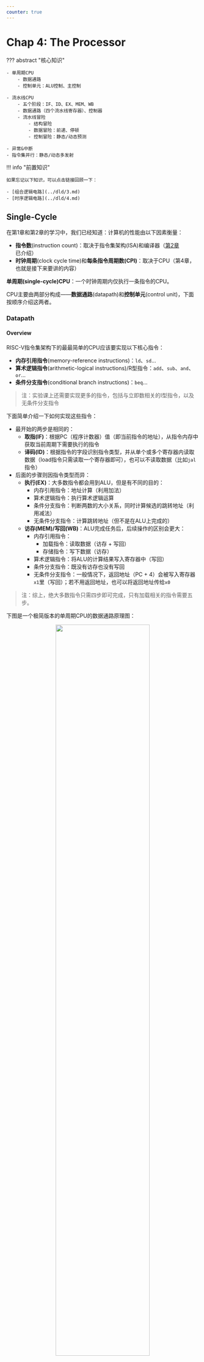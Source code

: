 ```yaml
---
counter: true
---
```


# Chap 4: The Processor

??? abstract "核心知识"

    - 单周期CPU
        - 数据通路
        - 控制单元：ALU控制、主控制

    - 流水线CPU
        - 五个阶段：IF、ID、EX、MEM、WB
        - 数据通路（四个流水线寄存器）、控制器
        - 流水线冒险
            - 结构冒险
            - 数据冒险：前递、停顿
            - 控制冒险：静态/动态预测
        
    - 异常&中断
    - 指令集并行：静态/动态多发射

!!! info "前置知识"

    如果忘记以下知识，可以点击链接回顾一下：

    - [组合逻辑电路](../dld/3.md)
    - [时序逻辑电路](../dld/4.md)


## Single-Cycle

在第1章和第2章的学习中，我们已经知道：计算机的性能由以下因素衡量：

- **指令数**(instruction count)：取决于指令集架构(ISA)和编译器（[第2章](2.md)已介绍）
- **时钟周期**(clock cycle time)和**每条指令周期数(CPI)**：取决于CPU（第4章，也就是接下来要讲的内容）

**单周期(single-cycle)CPU**：一个时钟周期内仅执行一条指令的CPU。

CPU主要由两部分构成——**数据通路**(datapath)和**控制单元**(control unit)，下面按顺序介绍这两者。

### Datapath

#### Overview

RISC-V指令集架构下的最最简单的CPU应该要实现以下核心指令：

- **内存引用指令**(memory-reference instructions)：`ld`、`sd`...
- **算术逻辑指令**(arithmetic-logical instructions)/R型指令：`add`、`sub`、`and`、`or`...
- **条件分支指令**(conditional branch instructions)：`beq`...

>注：实验课上还需要实现更多的指令，包括与立即数相关的I型指令，以及无条件分支指令

下面简单介绍一下如何实现这些指令：

- 最开始的两步是相同的：
    - **取指(IF)**：根据PC（程序计数器）值（即当前指令的地址），从指令内存中获取当前周期下需要执行的指令
    - **译码(ID)**：根据指令的字段识别指令类型，并从单个或多个寄存器内读取数据（load指令只需读取一个寄存器即可），也可以不读取数据（比如`jal`指令）
- 后面的步骤则因指令类型而异：
    - **执行(EX)**：大多数指令都会用到ALU，但是有不同的目的：
        - 内存引用指令：地址计算（利用加法）
        - 算术逻辑指令：执行算术逻辑运算
        - 条件分支指令：判断两数的大小关系，同时计算候选的跳转地址（利用减法）
        - 无条件分支指令：计算跳转地址（但不是在ALU上完成的）
    - **访存(MEM)/写回(WB)**：ALU完成任务后，后续操作的区别会更大：
        - 内存引用指令：
            - 加载指令：读取数据（访存 + 写回）
            - 存储指令：写下数据（访存）
        - 算术逻辑指令：将ALU的计算结果写入寄存器中（写回）
        - 条件分支指令：既没有访存也没有写回
        - 无条件分支指令：一般情况下，返回地址（PC + 4）会被写入寄存器`x1`里（写回）；若不用返回地址，也可以将返回地址传给`x0`

>注：综上，绝大多数指令只需四步即可完成，只有加载相关的指令需要五步。

下图是一个极简版本的单周期CPU的数据通路原理图：

<div style="text-align: center">
    <img src="images/C4/20.png" width="70%">
</div>

图上标出了一些线路的汇合点：

- 左上角：PC的来源有两个：PC + 4（靠左的Add）或者是由指令指定的地址（靠右的Add）
- 中间：写回寄存器的数据也有两个来源：ALU的运算结果，或来自内存的值
- 下面的ALU：第二个输入也有两个来源：寄存器或立即数

显然，一个输入端不可能同时接受两个来源的数据，因此需要由一个[**多路选择器**](../dld/3.md#multiplexer)(multiplexor, MUX)，根据来自控制单元的控制信号（从指令中获取）去选择其中一个来源。下图展示了添加控制单元后的原理图：

<div style="text-align: center">
    <img src="images/C4/2.png" width="80%">
</div>

- 前面提到的3个双来源输入都用到了MUX
- 对于条件分支指令`beq`，只有当ALU（减法）结果为0（表明两数相等），且控制单元的信号`Branch = 1`时，PC的值为指定的跳转地址
- 根据数逻的知识，我们可以将图中出现的元件归个类：
    - 组合元件(combinational elements)：ALU、MUX等
    - 状态（时序）元件(state elements)：内存、寄存器等

???+ info "一些约定"

    - 如不做特殊说明，笔记中所涉及到的时序电路均属于**上升沿触发**的时序电路
    - 一些术语：
        - **有效**(asserted)：高电平
        - **无效**(deasserted)：低电平
        - 总线(bus)
    - 框图相关：
        - 用蓝色绘制控制单元和对应的线路

#### Elements

接下来，我们逐一讲解数据通路的各个组成部分（称为数据通路元件(datapath elements)）

- 取指：

    <div style="text-align: center">
        <img src="images/C4/3.png" width="50%">
    </div>

    - 指令内存：用于存储程序的指令，并根据PC地址提供对应的指令
    - 程序计数器(program counter, PC)：保存当前正在执行的指令地址，本质上是一个32位的寄存器
    - 加法器：递增PC(+4)，使其获得下一条指令的地址

- 译码（访问寄存器的部分）+执行（ALU部分）：

    <div style="text-align: center">
        <img src="images/C4/4.png" width="80%">
    </div>

    - **寄存器堆**(register file)（左图）：存储了所有的寄存器，通过指定具体的寄存器编号(register numbers)来控制对应寄存器的读写
        - 寄存器编号为5位，因为一共只有$2^5 = 32$个寄存器
        - 多数指令需要两个可读的（源）寄存器（`rs1`、`rs2`）和一个可写的（目标）寄存器（`rd`）
        - **读取**数据时只需输入寄存器**编号**即可获取数据
        - 而**写入**数据时除了需要输出寄存器的**编号**外，还要写入的**数据**和一个**控制信号** `RegWrite`，且只有在`RegWrite = 1`时才可以进行写操作
            - 之所以这样做，是为了避免因随意写入数据而破坏了原数据的危险；而读取寄存器堆不会影响到内部的值，因此无需控制信号

    - 64位的ALU（右图）
        - 如果ALU结果为0，输出端`Zero = 1`，否则`Zero = 0`（一般用于条件分支指令，这里标灰色表示R型指令用不到）
        - 有1个4位的ALU运算的控制输入，用于选择不同的ALU运算

- 访存：

    <div style="text-align: center">
        <img src="images/C4/5.png" width="60%">
    </div>

    - 数据内存：
        - 内存同时具备读（`ld`）和写（`sd`）的控制输入，分别为`MemRead`和`MemWrite`
            - 内存的读取需要控制信号的原因是：并不是所有指令都会有访存操作，而且访存耗时较长，所以那些用不到内存值的指令就不应该读取内存数据，因此需要控制信号来关闭这扇门；而所有指令都要从寄存器堆里读取数据，因此寄存器堆的读取无需控制信号
    - 立即数生成单元（右图）：从32位指令中提取出与立即数相关的位，将这些位按正确的顺序拼接起来，同时对其**符号扩展**至64位，以便进入64位的ALU进行运算

- 执行的剩余部分（以`beq`指令为例）

    <div style="text-align: center">
        <img src="images/C4/6.png" width="85%">
    </div>

    - 用到的元件：
        - 寄存器堆：包含两个寄存器，表示被比较的两个数
        - 立即数生成器：表示跳转地址偏移量
        - 两个ALU：其中一个仅做加法运算（`Add`），用于计算跳转目标地址
    - 一些细节问题：
        - 跳转地址的基(base)地址（PC值）即为当前的分支指令的地址，跳转地址 = 基地址 + 偏移量
        - 注意：立即数并没有表示偏移量的最低位，因为实际的地址偏移量中最低位恒为0，因此偏移量 = 立即数 << 1（图上有一个左移的元件） 
    - ALU的`Zero`输出表示两数的比较结果


#### Composition

现在，我们将前面得到的数据通路元件组装起来！

<div style="text-align: center">
    <img src="images/C4/8.png" width="85%">
</div>

- 这里标出了所有的控制信号（共7个，11位），但是没有画出控制单元，因为现在我们只关心数据通路的结构

???+ note ":star2:各类指令在数据通路中如何执行"

    虽然PPT上画的有点丑，但还算比较清楚，值得一看。

    === "R型指令"

        <div style="text-align: center">
            <img src="images/C4/22.png" width="70%">
        </div>

    === "I型指令（`ld`）"

        <div style="text-align: center">
            <img src="images/C4/23.png" width="70%">
        </div>

    === "S型指令"

        <div style="text-align: center">
            <img src="images/C4/24.png" width="70%">
        </div>

    === "SB型指令"

        <div style="text-align: center">
            <img src="images/C4/25.png" width="70%">
        </div>

    === "J型指令"

        <div style="text-align: center">
            <img src="images/C4/26.png" width="70%">
        </div>

    ??? example "配套题目"

        === "题目"

            <div style="text-align: center">
                <img src="images/C4/82.png" width="70%">
            </div>
            
            一些解释：

            - Register Read：寄存器（仅针对PC寄存器）读取时间，具体是指在时钟上升沿之后，到被读取的数据出现在寄存器输出端之间的一段时间
            - Register Setup：寄存器（PC寄存器和寄存器堆）建立时间，具体是指在时钟上升沿之前，寄存器输入数据保持稳定所需的时间

        === "解答"

            === "R型指令"

                $$
                \text{Latency}_R = \underbrace{30 + 250}_{\text{IF}} + \underbrace{150}_{\text{ID}} + \underbrace{25 + 200}_{\text{EX}} + \underbrace{25 + 20}_{\text{WB}} = 700 ps
                $$

                <figure style=" width: 80%" markdown="span">
                    ![](images/C4/86_dark.png#only-dark)
                    ![](images/C4/86_light.png#only-light)
                    <figcaption></figcaption>
                </figure>

            === "`ld`指令"

                $$
                \text{Latency}_{ld} = \underbrace{30 + 250}_{\text{IF}} + \underbrace{150}_{\text{ID}} + \underbrace{25 + 200}_{\text{EX}} + \underbrace{250}_{\text{MEM}} + \underbrace{25 + 20}_{\text{WB}} = 950 ps
                $$

                <figure style=" width: 80%" markdown="span">
                    ![](images/C4/87_dark.png#only-dark)
                    ![](images/C4/87_light.png#only-light)
                    <figcaption></figcaption>
                </figure>

            === "`sd`指令"

                $$
                \text{Latency}_{sd} = \underbrace{30 + 250}_{\text{IF}} + \underbrace{150}_{\text{ID}} + \underbrace{25 + 200}_{\text{EX}} + \underbrace{250}_{\text{MEM}} = 905 ps
                $$

                <figure style=" width: 80%" markdown="span">
                    ![](images/C4/88_dark.png#only-dark)
                    ![](images/C4/88_light.png#only-light)
                    <figcaption></figcaption>
                </figure>

            === "`beq`指令"

                $$
                \text{Latency}_{beq} =\underbrace{30 + 250}_{\text{IF}} + \underbrace{150}_{\text{ID}} + \underbrace{25 + 200}_{\text{EX}} + \underbrace{5 + 25 + 20}_{\text{decide the next inst}} = 705 ps
                $$

                <figure style=" width: 80%" markdown="span">
                    ![](images/C4/89_dark.png#only-dark)
                    ![](images/C4/89_light.png#only-light)
                    <figcaption></figcaption>
                </figure>

                ??? question "思考"

                    也许读者会想：CPU在执行任何类型的指令时都会经过最上面的那个通路（即对指令的选择，下一条指令or指定的指令），然而除了`beq`指令外，我并没有标出这条通路上的耗时。这是因为对于这些指令，我们更关心CPU在访存或（和）写回时所花的时间，并且在本题中，写回的时间与上面那条指令通路所花时间都是45ps，所以我就没有特地标出来；而在`beq`指令中，我们更关心CPU在这条指令通路的耗时，所以需要特地标出来。

            === "I型指令"

                $$
                \text{Latency}_I = \underbrace{30 + 250}_{\text{IF}} + \underbrace{150}_{\text{ID}} + \underbrace{25 + 200}_{\text{EX}} + \underbrace{25 + 20}_{\text{WB}} = 700 ps
                $$

                <figure style=" width: 80%" markdown="span">
                    ![](images/C4/90_dark.png#only-dark)
                    ![](images/C4/90_light.png#only-light)
                    <figcaption></figcaption>
                </figure>

            ---
            最小时钟周期 = 上述指令中的最大时延 = 950ps。


### Control Unit

#### The ALU Control

在所有的控制信号中，最重要的是ALU的控制信号（即上图的`ALU operation`），因为不管何种指令都需要用到这个元件，而且不同的指令会利用它达到不同的目的。

ALU控制信号一共有4位：

- 其中2位分别来自指令中的`funct3`和`funct7`字段，用于区分相同指令格式下的不同指令
- 另外2位则来自一个称为`ALUOp`的字段，它来自主控制单元(main control unit)，用于区分指令格式：
    - `00`：加载/存储指令
    - `01`：条件分支指令
    - `10`：R型指令

下表展示了ALU控制信号及对应的操作：

<div style="text-align: center">
    <img src="images/C4/81.png" width="100%">
</div>

#### Main Control Unit

接下来，我们还要处理剩余的6个控制信号。在此之前，建议回顾Chap 2介绍的各种[指令格式](2.md#Instruction-Representations)。下面的数据通路图将指令的各个字段标注在相应的位置上：

<div style="text-align: center">
    <img src="images/C4/12.png" width="90%">
</div>

>正因为我们设计的指令格式相当规整（不同的指令也具备相似的格式），因此这有效降低了设计电路的成本，很好地体现了"**Simplicity favors regularity**"的理念。

下表展示了剩下的6个控制信号的作用：

<div style="text-align: center">
    <img src="images/C4/13.png" width="80%">
</div>

- `RegWrite`、`MemRead`、`MemWrite`：它们在低电平的时候均无作用，高电平时会允许寄存器/内存的读写
- `ALUSrc`：决定ALU的第2个操作数——低电平时ALU获取第2个寄存器的值，高电平时ALU获取立即数
- `PCSrc`：低电平时PC将会读取下条指令的地址（`PC + 4`），高电平时PC将会读取跳转地址
- `MemtoReg`：低电平时将ALU的结果返回给目标寄存器，高电平时将内存中的数据传给目标寄存器

最后，我们将所有的控制信号交给主控制单元管理，一个完整的简易版单周期CPU的硬件框图如下所示：

<div style="text-align: center">
    <img src="images/C4/14.png" width="90%">
</div>

对应的控制信号表（输入`I[6:0]`为Opcode的前7位）：

<div style="text-align: center">
    <img src="images/C4/19.png" width="90%">
</div>

- 我在原表的基础上补了个`jump`控制信号，以及`jal`指令和I型指令
- 由于出现了第3种写回寄存器的情况，因此`MemtoReg`的输入信号扩展至2位，原来的0和1用00和01代替

逻辑电路图：

<div style="text-align: center">
    <img src="images/C4/21.png" width="50%">
</div>


#### Operation of the Datapath

>图中的灰色部分表示没有用到的连线和元件。

=== "R型指令（以`add x1, x2, x3`为例）"

    <div style="text-align: center">
        <img src="images/C4/16.png" width="90%">
    </div>

    执行指令的步骤：

    1. IF：从指令内存中获取指令，并递增PC
    2. ID：从寄存器堆读取寄存器`x2`和`x3`，同时主控制单元设置好对应的控制信号
    3. EX：ALU根据操作码确定运算类型，然后对上步中读取的数据进行计算
    4. WB：将ALU的计算结果写入目标寄存器`x1`

=== "内存访问指令（以`ld x1, offset(x2)`为例）"

    <div style="text-align: center">
        <img src="images/C4/17.png" width="90%">
    </div>

    执行指令的步骤：

    1. IF：从指令内存中获取指令，并递增PC
    2. ID：从寄存器堆读取寄存器`x2`
    3. EX：ALU计算寄存器`x2`的数据和符号扩展后的12位立即数之和，该结果作为访存地址
    4. MEM：根据地址获取对应的内存数据
    5. WB：将该数据写入寄存器堆内（`x1`）

=== "条件分支指令（以`bqe x1, x2, offset`为例）"

    <div style="text-align: center">
        <img src="images/C4/18.png" width="90%">
    </div>

    执行指令的步骤：

    1. IF：从指令内存中获取指令，并递增PC
    2. ID：从寄存器堆读取寄存器`x1`和`x2`
    3. EX：ALU将读取的两个数据相减；同时将PC的值与左移1位之后的立即数相加，得到分支目标地址
    4. 通过ALU的`Zero`信号来决定如何更新PC

#### Conclusion

在设计控制单元时，我们并没有用主控制单元来直接控制所有需要控制的元件，而是采取用ALU控制（`ALUOp`）来控制ALU，再由主控制单元改变`ALUOp`的值的方法——这样的设计风格称为**多级控制**(multiple levels of control)，它的优势在于：

- 减小主控制单元的规模 -> 减少成本
- 某个控制单元的故障并不会影响其他控制单元的运行 -> 减小控制单元的时延(latency) -> 提高效率

!!! bug "单周期CPU的问题"

    - 每个时钟周期内只能执行一条指令
    - 执行每条指令所需的时钟周期一样长，因而<u>CPU中的最长通路（耗时最久的指令）决定了时钟周期的长度</u>

    因此单周期CPU的效率很低。改进方法便是下面即将介绍的**流水线**(pipelining)的思想。


## Pipelining

### Overlapped Execution

**流水线**(pipeline)是一种使多条指令能够被<u>重叠（同时）执行</u>的技术。下图比对了顺序执行和重叠执行的指令序列，后者就是一种流水线：

<div style="text-align: center">
    <img src="images/C4/91.png" width="70%">
</div> 

理想情况下，我们希望指令的各阶段所需的执行时间相等，但很可能这些阶段的时间不等，那么就会出现以下问题：

- 资源浪费：

    <div style="text-align: center">
        <img src="images/C4/92.png" width="70%">
    </div> 

- 多重叠：

    <div style="text-align: center">
        <img src="images/C4/93.png" width="70%">
    </div> 

对于上面的3阶段指令，我们可以将重叠执行分为：

- 单重叠执行：执行第 k 条指令的时间 = 获取第 k+1 条指令的时间

    <div style="text-align: center">
        <img src="images/C4/94.png" width="70%">
    </div> 

    - 执行 n 条指令的用时 T = (2n + 1)$\Delta$t
    - 优点：执行时间减少了近 1/3，并且功能单元的利用率得到显著提升
    - 缺点：需要额外的硬件，且控制过程变得更复杂
- 双重叠执行：译码第 k 条指令的时间 = 获取第 k+1 条指令的时间，执行第 k 条指令的时间 = 译码第 k+1 条指令的时间

    <div style="text-align: center">
        <img src="images/C4/95.png" width="60%">
    </div> 

    - 执行 n 条指令的用时 T = (n + 2)$\Delta$t
    - 优点：执行时间减少了近 2/3，并且功能单元的利用率得到显著提升
    - 缺点：需要更多额外的硬件，并且要将取指、译码、执行单元分开来

重叠执行可能会带来（指令/数据）内存访问的冲突。对于指令内存而言，可在指令内存和译码单元之间添加一个指令缓冲区来解决这个问题：

<div style="text-align: center">
    <img src="images/C4/96.png" width="80%">
</div> 

下图表示一个带有高级控制功能的处理器：

<div style="text-align: center">
    <img src="images/C4/97.png" width="80%">
</div> 

特点：以 FIFO 的顺序工作，且由多个可被快速访问，和控制单元密切联系的存储单元构成。

??? example "例子"

    === "一般的单重叠执行"

        <div style="text-align: center">
            <img src="images/C4/98.png" width="60%">
        </div> 

    === "带有高级控制的单重叠执行"

        <div style="text-align: center">
            <img src="images/C4/99.png" width="60%">
        </div> 


### Classes of Pipelining

下面从不同角度介绍流水线的分类：

- 流水线的特点：
    - **静态**流水线：相同时间内，多指令流水线的每一段只能按照相同功能的连接模式工作
        - 只有当输入是一系列相同的运算任务时，流水线的效率才能发挥到极致

        <div style="text-align: center">
            <img src="images/C4/100.png" width="70%">
        </div> 

    - **动态**流水线：相同时间内，多指令流水线的每一段可以用不同方式连接，并且可同时执行多个功能
        - 灵活，但要用更复杂的控制
        - 还能提升功能单元的可用性

        <div style="text-align: center">
            <img src="images/C4/101.png" width="70%">
        </div> 

- 不同粒度：
    - **组件级**流水线（在组件内-运算流水线）：处理器内的算术和逻辑组件被划分为段，使得不同类型的运算能以流水线方式被执行
    - **处理器级**流水线（在组件之间-指令流水线）：指令的解释和执行在流水线中进行。指令的执行进程被划分为多个子进程，每个子进程在独立的功能单元内执行。
    - **处理器间**流水线（在处理器之间-宏流水线）：对于相同的数据流，串行连接2个或多个处理器，每个处理器完成整个任务的一部分。

        <div style="text-align: center">
            <img src="images/C4/102.png" width="80%">
        </div> 

- 是否为线性：
    - **线性**流水线：流水线的每一部分串行连接，没有反馈回路。当数据通过流水线时，每一段至多流经一遍。
    - **非线性**流水线：串行连接 + 反馈回路。
        - 调度问题：确定何时向流水线引入新任务，以避免和先前已进入流水线的任务发生冲突。

        <div style="text-align: center">
            <img src="images/C4/103.png" width="80%">
        </div> 

- 是否有序：
    - **有序**流水线：任务的输出流顺序 = 输入流顺序。每个任务按序流经流水线的每一段。
    - **无序**流水线：任务的输出流顺序 != 输入流顺序。后来的任务允许先完成。

- 数据量：
    - **标量**处理器：处理器没有向量数据和向量指令，仅在流水线中处理标量。
    - **向量**流水线处理器：有向量数据和向量指令，结合了向量数据表示法和流水线技术。


### Overview

在正式介绍流水线 CPU 之前，不妨先看看下面的类比，对流水线的概念有一个大致的印象。

??? example "类比（洗衣服）"

    假设要洗一堆脏衣服，我们将这件事分为四个步骤：用洗衣机洗、用烘干机烘干、折叠衣物、放入衣柜，并且为了方便后续解释，假定这四个步骤所花的时间是一样的。现在有四堆脏衣服要洗，如果一个时间段只完成一个步骤，那么整个过程如下所示（耗时：16）：

    <div style="text-align: center">
        <img src="images/C4/27.png" width="80%">
    </div> 

    但如果我们采用流水线的思想来洗这四堆衣物，那么整个过程所花的时间就会显著缩短（耗时：7）：

    <div style="text-align: center">
        <img src="images/C4/28.png" width="80%">
    </div> 

- 从上面的例子中可以看到，在单个周期内，我们可以并行执行多个任务。<u>因此，流水线虽然没有缩短单步所花的时间（即**时延**(latency)），但是它增加了每个周期内能够执行的任务（即增大了**吞吐量**(throughput)），从而缩短完成整个任务的总时间。</u>
- 但并不是所有周期都是满负载的，不难发现开头和结尾部分的阶段仅执行部分任务。在任务数特别大的情况下可以忽视这一点。

!!! warning "注意"

    流水线CPU的时钟周期 = 耗时最长的**阶段**(stage)所花的时间

    - 因此对于k级流水线CPU而言，执行n条指令所需周期数为 n + k - 1

在RISC-V的流水线CPU中，单个RISC-V指令划分为5个阶段（前面已经提到过），包括：

- **IF（取指）**：从内存中获取指令
- **ID（译码）**：对指令进行译码，读取寄存器
- **EX（执行）**：执行（算术/逻辑）运算或计算地址
- **MEM（访存）**：从数据内存中访问操作数
- **WB（写回）**：将结果写回寄存器中

用图形符号表示这五个阶段：

<div style="text-align: center">
    <img src="images/C4/31.png" width="80%">
</div> 

- 图形的左半边阴影表示写入，右半边阴影表示读取，全阴影表示两者皆有，无阴影表示实际上不经过该阶段。
- 之所以如此规定，是因为我们假定：在一个时钟周期内，元件的前半个周期可以进行**写**操作，后半个周期可以进行**读**操作。
    - 这被称为 write-then-read 或 double bump，能够减缓[结构冒险](#pipeline-hazards)问题

本章讨论的流水线CPU均为这种**五级流水线CPU**，即单个时钟周期内至多能并行执行五个阶段的CPU。

??? question "为什么不搞很多级的流水线呢？"

    >来自 Gemini 2.5 Flash 的答案

    简要回答：实际运用中我们不会设计很多 stage 的流水线（比如50个stage），主要因为**收益递减、开销剧增、复杂性失控以及风险增高**。

    具体来说：

    1.  **收益递减（Diminishing Returns）**：
        *   流水线的主要目的是提高吞吐量（IPC），通过让更多指令并行执行。
        *   然而，指令之间存在数据依赖、控制依赖（分支）等，这些依赖会引入**流水线冒泡（pipeline bubble）或停顿（stall）**。
        *   当流水线深度增加到一定程度后，这些依赖导致的停顿会成为瓶颈，抵消掉增加stage带来的理论吞吐量提升。过深的流水线意味着一个停顿会影响更多个stage，导致更大的性能损失。
        *   **关键路径限制**：一个指令的执行时间（延迟）并不会因为流水线变深而缩短，反而可能因为级间寄存器（latch）的延迟而略微增加。流水线深度受限于最长组合逻辑路径的延迟，而不是无限可分的。

    2.  **开销剧增（Increased Overhead）**：
        *   **硬件开销**：每个stage之间都需要插入寄存器（latch）来隔离，以存储中间结果。50个stage意味着需要大量的额外寄存器，这会显著增加芯片面积、功耗和布线复杂性。
        *   **时钟开销**：更深的流水线通常意味着更高的时钟频率，但这也带来了更严格的时钟分配和同步挑战，以及更高的功耗。

    3.  **复杂性失控（Unmanageable Complexity）**：
        *   **设计与验证难度**：流水线越深，设计和验证的复杂性呈指数级增长。处理各种冒险（数据冒险、控制冒险、结构冒险）的逻辑会变得极其复杂，调试难度巨大。
        *   **异常处理**：当发生中断、异常或错误时，需要精确地知道哪些指令已经完成、哪些正在执行、哪些尚未开始。在50个stage的流水线中精确处理这些状态并回滚或刷新流水线，其逻辑复杂度和开销是难以承受的。

    4.  **风险增高（Increased Risk）**：
        *   **分支预测错误惩罚**：分支预测错误是流水线性能的重大杀手。流水线越深，一个分支预测错误导致的惩罚（flush掉的指令数）就越大，因为需要清空更多个stage。这会严重降低实际吞吐量。
        *   **功耗墙**：过高的时钟频率和过多的硬件开销会导致芯片功耗过高，难以散热，不符合实际产品要求。

    综上所述，流水线深度是一个需要权衡的工程问题。现代CPU的流水线深度通常在10-20个stage之间，这是一个在性能、功耗、面积和设计复杂性之间取得较好平衡的范围。过深的流水线带来的边际收益递减，而开销和风险却急剧增加，使其在实际运用中不具备可行性。


??? example "例子：比较单周期和流水线的性能"

    假如规定内存访问、ALU操作所花的时间为200ps，寄存器读写所花时间为100ps，且规定单周期CPU单个周期内只执行一条指令。各种指令的执行时间如下所示：

    <div style="text-align: center">
        <img src="images/C4/29.png" width="80%">
    </div> 

    现需要执行以下指令：

    ```asm
    ld x1, 100(x4)
    ld x2, 200(x4)
    ld x3, 400(x4)
    ```

    那么单周期CPU和流水线CPU执行这段指令所花的时间如下所示：

    <div style="text-align: center">
        <img src="images/C4/30.png" width="80%">
    </div> 

    - 对于单周期CPU，因为周期的时长取决于执行时间最长的**指令**所花的时间，因此它的周期为800ps。执行3个`ld`指令所花时间为3 * 800 = 2400ps
        - 而其他指令的执行时长都低于800ps，所以这违背了"Make the common case fast"的设计原则
    - 对于流水线CPU，它将`ld`指令的执行分为五个阶段，它的周期时长则取决于执行时间最长的**阶段**所花的时间。因此即使译码（寄存器读取）时间为100ps，但它也还是要执行200ps。执行3个`ld`指令所花的时间为7 * 200 = 1400ps 

对于流水线和单周期CPU执行指令的总时间，我们有以下公式：

$$
\text{Time between instructions}_{\text{pipelined}} = \dfrac{\text{Time between instructions}_{\text{nonpipelined}}}{\text{Number of pipe stages}}
$$

然而这个公式仅在理想条件下（每个阶段花费相同的时间，大量的指令数等）较为准确，否则计算结果与实际情况之间有不小的偏差。

- 比如上面的例子中只执行了3条指令，单周期和流水线CPU的执行时间之比并不等于阶段数
- 然而当执行大量（比如1,000,000条）指令时，执行时间之比就近似等于阶段数。

RISC-V指令集架构很好地适配了流水线CPU的设计：

- 所有的指令都是等长的（32位），这便于取指和译码
- 指令格式少而规整，比如在不同指令中，源寄存器和目的寄存器字段位于同一位置上
- 只有加载和存储指令涉及到内存操作数


### Graphical Representation

在介绍流水线CPU的过程中，经常会用到以下两种图示法来表示：

- 多时钟周期流水线图(multiple-clock-cycle pipeline diagrams)
    - 优势：对流水线指令的大致概况，使人一目了然
    - 电子元件表示法

    <div style="text-align: center">
        <img src="images/C4/48.png" width="80%">
    </div> 

    - 传统的文字表示法

    <div style="text-align: center">
        <img src="images/C4/49.png" width="80%">
    </div> 

- 单时钟周期流水线图(single-clock-cycle pipeline diagrams)
    - 优势：展现更多的实现细节，便于理解指令的执行原理

    <div style="text-align: center">
        <img src="images/C4/50.png" width="100%">
    </div> 


### Performance Evaluation

流水线吞吐量的计算公式：$TP = \dfrac{n}{T_k} < TP_{\max}$

假设 $n$ 为指令数，$m$ 为流水线阶段数，那么：

- $T_k = (m + n - 1) \Delta t_0$
- $TP = \dfrac{n}{(m + n - 1) \Delta t_0}$
- $TP_{\max} = \dfrac{1}{\Delta t_0}$

所以当 $n \gg m$ 时，$TP = \dfrac{n}{n + m - 1} TP_{\max} \approx TP_{\max}$

<div style="text-align: center">
    <img src="images/C4/104.png" width="60%">
</div>

假如每个阶段的时长不等，那么其中最长的那个阶段被称为**瓶颈段**(bottleneck segment)，那么吞吐量的计算公式就变成了：

$$
\begin{align}
TP & = \dfrac{n}{\sum\limits_{i=1}^n (n - 1)\max(\Delta t_1, \Delta t_2, \dots \Delta t_m)} \notag \\
& = \dfrac{n}{(m-1) + n \max(\Delta t_1, \Delta t_2, \dots \Delta t_m)} \notag \\
TP_{\max} & = \dfrac{1}{\max(\Delta t_1, \Delta t_2, \dots \Delta t_m)} \notag
\end{align}
$$

下面给出了一些解决瓶颈段问题的方法：

- **子划分**(subdivision)：将瓶颈段划分为多个子段

    <div style="text-align: center">
        <img src="images/C4/105.png" width="80%">
    </div>

- **重复**(repetition)：

    <div style="text-align: center">
        <img src="images/C4/106.png" width="70%">
    </div>

**加速比**：$Sp = \dfrac{n \cdot m \cdot \Delta t_0}{(m + n - 1) \Delta t_0} = \dfrac{nm}{m + n - 1}$

- 若 $n \gg m$，$Sp \approx m$

**效率**：$\eta = \dfrac{n \cdot m \cdot \Delta t_0}{m (m + n - 1) \Delta t_0} = \dfrac{n}{m + n - 1}$

- 若 $n \gg m$，$\eta \approx 1$

??? example "例子"

    === "例1"

        === "题目"

            <div style="text-align: center">
                <img src="images/C4/107.png" width="70%">
            </div>

        === "解答"

            <div style="text-align: center">
                <img src="images/C4/108.png" width="70%">
            </div>

            <div style="text-align: center">
                <img src="images/C4/109.png" width="40%">
            </div>

    === "例2"

        === "题目"

            <div style="text-align: center">
                <img src="images/C4/110.png" width="70%">
            </div>

        === "解答"

            <div style="text-align: center">
                <img src="images/C4/111.png" width="70%">
            </div>

影响多功能流水线效率的因素有：

- 当流水线实现某个特定功能时，总会存在其他功能的一些段处于空闲状态
- 在流水线建立的过程中，某些要用到的段也可能处在空闲状态
- 当段的时间不相等时，时钟周期取决于瓶颈段的时间
- 功能切换时，流水线需要被清空
- 上一条运算的输出是下一条运算的输入
- 额外的成本：流水线寄存器延迟 & 时钟偏斜的开销


### Pipelined Datapath

根据指令执行的五个阶段，用虚线将单周期CPU的数据通路划分为五个部分：

<div style="text-align: center">
    <img src="images/C4/36.png" width="80%">
</div>

不难发现，大多数指令在原理图的执行顺序为从左到右，但也有一些例外：

- 最后的写回阶段中，将内存的数据写入寄存器的线路方向是从右往左的（可能会导致**数据冒险**）
- PC寄存器的输入数据（`PC + 4`和指定分支地址）是从右往左传递给PC左边的MUX的（可能会导致**控制冒险**）

来看下面这个例子：

<div style="text-align: center">
    <img src="images/C4/37.png" width="70%">
</div>

这里要连续执行三个`ld`指令。可以看到对于每条指令，指令内存只用了一次（取指阶段），因为指令内存还要供后面的指令使用，但是指令剩余阶段的执行需要知道指令的内容，所以需要用寄存器来保存尚在执行的指令。这样的寄存器称为**流水线寄存器**(pipeline registers)，它们位于各阶段之间的中间位置，用于保存指令执行各阶段产生的中间数据，供下一阶段使用（起到**缓存**(buffering)的作用）。一共有4类这样的寄存器，分别称为IF/ID, ID/EX, EX/MEM, MEM/WB，如下图所示：

<div style="text-align: center">
    <img src="images/C4/38.png" width="100%">
</div>

下面将在这个流水线数据通路上演示加载指令和存储指令的执行过程，以便更好地理解整个数据通路的原理

!!! example "例子"

    === "加载指令"

        === "取指"

            <div style="text-align: center">
                <img src="images/C4/39.png" width="100%">
            </div>

            - 将PC寄存器内的**指令地址**传送给流水线寄存器IF/ID，以供下一条指令使用（比如`beq`指令）
            - 此外还要传递**指令内容**，因为此时CPU还不清楚指令的具体内容，因此需要及时保存

        === "译码"

            <div style="text-align: center">
                <img src="images/C4/40.png" width="100%">
            </div> 

            除了继续传递指令地址外，还要将源寄存器的数据和立即数传给ID/EX，因为它们在之后的阶段中要用到

        === "执行"

            <div style="text-align: center">
                <img src="images/C4/41.png" width="100%">
            </div> 

            - 需要将计算好的内存地址放入流水线寄存器EX/MEM

        === "访存"

            <div style="text-align: center">
                <img src="images/C4/42.png" width="100%">
            </div> 

            从EX/MEM读取内存地址，将对应的内存数据写入流水线寄存器MEM/WB内

        === "写回"

            <div style="text-align: center">
                <img src="images/C4/43.png" width="100%">
            </div> 

            从MEM/WB内读取数据，将其写入寄存器堆


    === "存储指令"

        === "取指&译码"

            前两步和加载指令基本一致，故略过（虽然在指令格式上有细微的差别，但在逻辑原理图中无法体现）

        === "执行"

            <div style="text-align: center">
                <img src="images/C4/44.png" width="100%">
            </div> 

            EX/MEM除了要保存计算出来的地址外，还要保存需要被写入内存的数据

        === "访存"

            <div style="text-align: center">
                <img src="images/C4/45.png" width="100%">
            </div> 

            将EX/MEM存储的数据写入同样存储在EX/MEM的内存地址对应的位置上。此阶段无需使用MEM/WB寄存器

        === "写回"

            <div style="text-align: center">
                <img src="images/C4/46.png" width="100%">
            </div> 

            存储指令无需写回这一步，因此无事发生。但这是个五级流水线CPU，每条指令必须经历五个阶段，即五个时钟周期，所以即使啥也不做也要等这一段时钟周期结束才算完成

这个版本的数据通路有一个bug：在加载指令的最后阶段，我们需要将内存数据写回给哪个寄存器呢？是的，我们忘记保存了目标寄存器的编号。下面给出修正过的数据通路原理图，其中蓝色部分为用于保存目标寄存器编号的部分。

<div style="text-align: center">
    <img src="images/C4/47.png" width="100%">
</div> 

### Pipelined Control

先将单周期CPU的控制信号加入进来，得到以下原理图：

<div style="text-align: center">
    <img src="images/C4/51.png" width="100%">
</div> 

- 由于在每个时钟周期内，PC寄存器和流水线寄存器都要进行写操作，所以它们不需要用一个单独的写入信号来控制
- 考虑流水线CPU的每个阶段所涉及到的控制信号
    - IF：无
    - ID：无
    - EX：`ALUSrc`、`ALUOp`，分别用于决定ALU的第二个操作数（`rs2` or `imm`）和控制ALU运算类型
    - MEM：`Branch`（包括`PCSrc`）、`MemRead`、`MemWrite`，分别对应`beq`指令、加载指令和存储指令
    - WB：`MemtoReg`、`RegWrite`，分别决定写回寄存器的数据来源以及是否允许向寄存器写入数据

- 实际上,无论是功能还是取值，这些控制信号和单周期的CPU没有什么区别，下面总结了一张流水线CPU的控制信号表：

<div style="text-align: center">
    <img src="images/C4/52.png" width="70%">
</div> 

- 同样地，这些控制信号也需要用流水线寄存器来保存和传递，确保当前执行的指令接收正确的控制信号

<div style="text-align: center">
    <img src="images/C4/53.png" width="70%">
</div> 

最后，我们给出更加完整的流水线CPU的原理图，包括了完整的数据通路和控制器（不考虑任何的流水线冒险问题）

<div style="text-align: center">
    <img src="images/C4/54.png" width="100%">
</div> 


### Pipeline Hazards

在流水线CPU的运行中，可能会遇到无法继续执行下条指令的情况，这称为**流水线冒险**(pipeline hazards)。有以下几类不同的冒险类型：

- **结构冒险**(structural hazard)：因硬件不支持某些指令的组合（比如在同一时段访问同一硬件资源（寄存器/内存）的两条指令）而无法继续执行指令
    - 举例：多条加载/存储指令在同一个时钟周期对同一内存进行访问，可能产生数据竞争问题
    - 解决方法：
        - 停顿：需要在IF阶段停止执行后面的指令
        - 复制多份硬件资源：比如划分多个单独的内存块，以避免多条指令访问同一内存块的情况，实现对内存的多访问(multiple accesses)
- **数据冒险**(data hazard)：因指令尚未得到所需的数据而不得不停下来(stall)，直到获取数据后才能继续执行（出现这类冒险的频率较高）
    - 原因：指令之间存在依赖关系，比如后面的指令依赖前面指令的计算结果等
    - 解决方案：添加额外的硬件，称为**前递**(forwarding)或**旁路**(bypassing)（下图用蓝色连线表示），用于从内部资源中检索指令所缺失的数据

        <div style="text-align: center">
            <img src="images/C4/32.png" width="80%">
        </div> 

        - 注意：只有当目标阶段比源阶段发生的更晚，或位于同一时刻时，这种前递才是合法的（即这根蓝色连线从左上到右下，或是一根竖直的线）
        - 具体的实现可见[下面的小节](#forwarding)
        
    - 上面的图给出的是两个R型指令的执行，只要加一个前递就能保证指令的连续执行。但是如果先执行加载指令，后执行依赖于该加载指令数据的指令，即使加了一个前递，CPU还是不得不暂停一个时钟周期，这种情况称为**加载相关的数据冒险**(load-use data hazard)，如下图所示：

        <div style="text-align: center">
            <img src="images/C4/33.png" width="80%">
        </div>

        - 这种暂停的操作则称为**流水线停顿**(pipeline stall)（或者叫做**冒泡**(bubble)），上图中用蓝色的气泡图表示
        - 具体的实现可见[下面的小节](#stalling)
        - 虽然这种停顿能够解决此类数据冒险，但这么一停顿肯定会损失一些时间，所以如果可以的话，应尽量避免停顿。一种做法是：由硬件检测此类数据冒险是否发生，若发生的话由软件重新为指令序列排序，使其尽可能地减少停顿

        ??? example "例子"

            将以下C语言转化为RISC-V汇编语句：

            ```c
            a = b + e;
            c = b + f;
            ```

            很自然地，我们得到以下汇编代码：

            ```asm hl_lines="2-3 5-6"
            ld  x1, 0(x31)
            ld  x2, 8(x31)
            add x3, x1, x2
            sd  x3, 24(x31)
            ld  x4, 16(x31)
            add x5, x1, x4
            sd  x5, 32(x31)
            ```

            高亮的指令便是数据冒险发生的地方，为了减少停顿（前递方法还是要使用的），需要调整这些指令的顺序，在这里我们只需要将第3个`ld`指令提到前面来就行了（想想其中的原因）：

            ```asm hl_lines="3"
            ld  x1, 0(x31)
            ld  x2, 8(x31)
            ld  x4, 16(x31)
            add x3, x1, x2
            sd  x3, 24(x31)
            add x5, x1, x4
            sd  x5, 32(x31)
            ```       

            ??? tip "提示"

                <div style="text-align: center">
                    <img src="images/C4/64.png" width="80%">
                </div>            

- **控制冒险/分支冒险**(control hazard/branch hazard)：取到的指令并不是CPU所需要的，即指令地址的流向并不在CPU的预期内（~~好奇怪的表述~~）
    - 举例：由于`beq`指令在ID阶段结束前不知道跳转地址是什么，因此在下个时钟周期不能执行下一条指令，需要等`beq`指令译码完成后再执行
    - 有两种可能的解决方案：
        - **停顿**：让`beq`指令与下一条指令之间有一个固定的停顿（多等1个时钟周期）。这虽然是一种稳扎稳打的做法，但是效率太低了。

            <div style="text-align: center">
                <img src="images/C4/34.png" width="80%">
            </div>


        - **分支预测**(branch prediction)：预先假设每次执行`beq`指令后，都会继续执行下一条指令（`PC + 4`），而不是跳转到指定指令（这是一种**静态预测**(static prediction)方法，称为always not taken）
            - 如果预测正确，就无需停顿，可以连续地执行指令了（上图）
            - 而预测失败的话就要撤回那个错误的下条指令，这需要额外的一个时钟周期，其效果与停顿一样（下图）
            - 由于既能解决控制冒险，也保证了速度，因而这种方法被实际应用于RISC-V中

            <div style="text-align: center">
                <img src="images/C4/35.png" width="80%">
            </div>

            - 还有一种优化的方法——**动态预测**(dynamic prediction)，比如为每个分支指令分别保存历史记录，当下次执行分支指令时会根据上一次的执行情况选择是否跳转到指定地址，若预测失败则需要撤回该指令，并更新历史记录。这种方法考虑到了不同分支指令的执行情况，从而做出更明智的预测。

        - 延迟决策(delayed decision)：用于MIPS指令，这里就不作介绍了


### Data Hazards

在[前面](#pipeline-hazards)我们大致介绍过数据冒险的问题及其解决方案：**前递**(forward)和**停顿**(stall)，本节将会从逻辑设计的角度上来介绍如何具体实现这些方法。

#### Forwarding

给定以下指令段：

```asm
sub x2, x1, x3
and x12, x2, x5
or  x13, x6, x2
add x14, x2, x2
sd  x15, 100(x2)
```

可以看到，后面四条指令的输入均依赖于第一条指令的输出结果`x2`，所以很容易产生了数据冒险的问题，下面的多周期流水线图可以更清楚地显示这个问题：

<div style="text-align: center">
    <img src="images/C4/55.png" width="80%">
</div> 

可以看到，左边两根蓝线的方向是不对的，我们不可能将未来得到的数据传给过去要用到该数据的指令，所以`and`和`or`指令得到的是之前的`x2`（其值为10），而`add`和`sd`指令得到的`x2`才是更新过的（其值为-20）。

为了解决这个问题，首先要做的是**依赖检测**(dependency detection)：确定何时发生数据冒险问题。下面用符号化的语言归纳了两大类数据冒险的情况：

- EX/MEM.RegisterRd = ID/EX.RegisterRs1(or ID/EX.RegisterRs2)
- MEM/WB.RegisterRd = ID/EX.RegisterRs1(or ID/EX.RegisterRs2)

其中等号的左右两边对应的是不同的指令，且等号右边对应的指令依赖于左边对应指令的结果。如果满足上述情况，等号左半边的寄存器的数据应当**前递**给等号右半边的寄存器。

对于上例，

- `sub`和`and`指令间的数据冒险属于第一类（EX/MEM.RegisterRd = ID/EX.RegisterRs1）
- 而`sub`和`or`指令间的数据冒险属于第二类（MEM/WB.RegisterRd = ID/EX.RegisterRs2）

下图展示了正确实现前递的流水线图：

<div style="text-align: center">
    <img src="images/C4/56.png" width="80%">
</div> 

上面的判断方法还存在一些小瑕疵：

- 首先，并不是所有的指令都包含写入寄存器的操作，所以需要提前检测`RegWrite`信号是否为1，若是则继续进一步的判断；否则就直接pass掉，不用担心数据冒险的问题
- 其次，如果某个指令的目标寄存器是`x0`的话，那么我们不希望将可能的非0结果（比如`addi x0, x1, 2`）前递给下面的指令，避免带来不必要的麻烦，所以在依赖检测前还得进行这一步的判断

综上，我们进一步修正依赖检测的判断条件，并且将数据冒险细分为**执行阶段(EX)冒险**和**访存阶段(MEM)冒险**两类，得到以下语句：

```cpp hl_lines="12-13 18-19"
// EX hazard
if (EX/MEM.RegWrite and (EX/MEM.RegisterRd != 0)
    and (EX/MEM.RegisterRd == ID/EX.RegisterRs1))
        ForwardA = 10

if (EX/MEM.RegWrite and (EX/MEM.RegisterRd != 0)
    and (EX/MEM.RegisterRd == ID/EX.RegisterRs2))
        ForwardB = 10

// MEM hazard
if (MEM/WB.RegWrite and (MEM/WB.RegisterRd != 0)
    and not(EX/MEM.RegWrite and (EX/MEM.RegisterRd != 0)
        and (EX/MEM.RegisterRd == ID/EX.RegisterRs1))
    and (MEM/WB.RegisterRd == ID/EX.RegisterRs1))
        ForwardA = 01

if (MEM/WB.RegWrite and (MEM/WB.RegisterRd != 0)
    and not(EX/MEM.RegWrite and (EX/MEM.RegisterRd != 0)
        and (EX/MEM.RegisterRd == ID/EX.RegisterRs2))
    and (MEM/WB.RegisterRd == ID/EX.RegisterRs2))
        ForwardB = 01
```

- 高亮部分的语句理解起来可能不是那么直观：这是为了避免MEM/WB.RegisterRd, EX/MEM.RegisterRd和ID/EX.RegisterRs1(2)三者一起发生冲突，造成新的数据冒险问题
- 这里设置了两个前递信号：`ForwardA`和`ForwardB`，它们实质上是MUX的控制信号，而这两个MUX分别用来决定参加ALU运算的两个操作数。下表展示的是不同MUX控制信号对应的功能：

<div style="text-align: center">
    <img src="images/C4/57.png" width="80%">
</div> 

- 默认`ForwardA = 00`, `ForwardB = 00`

理论部分分析完毕，接下来我们将前递的功能添加到流水线CPU中（用一个**前递单元**(forwarding unit)来表示），如下所示：

<div style="text-align: center">
    <img src="images/C4/59.png" width="100%">
</div> 


#### Stalling

虽然前递能够解决大多数情况下的数据冒险问题，但还是无法克服与加载指令相关的数据冒险问题。前面提到过此类问题的解决方法是**停顿**(stall)一个时钟周期，那么何时需要停顿呢？所以需要在原来的CPU中再加入一个**冒险检测单元**(hazard detection unit)，用于发现合适的停顿时机。与上面的分析类似，这里也给出相应的处理语句：

```cpp
if (ID/EX.MemRead and        // MemRead represents load instruction
    ((ID/EX.RegisterRd = IF/ID.RegisterRs1) or (ID/EX.RegisterRd = IF/ID.RegisterRs2)))
    stall the pipeline       // the load instruction is stalled in the ID stage
```

要想停止流水线的运行，需要做到：

- 停止IF：不能改变PC寄存器的值（读取重复的指令），所以要为PC寄存器添加写信号PCWrite。当PCWrite = 0时，就能做到停止IF了
- 停止ID：不能改变IF/ID流水线寄存器的值（读取重复的值）所以要为该寄存器添加写信号IF/IDWrite。当IF/IDWrite = 0时，就能做到停止ID了
- 停顿的那段时间，虽然CPU仍然在运行，但实际上没有改变任何状态，这种情况称为**空操作**(nops)。为了保证所有元件状态不变，还需要<u>确保所有的控制信号均为0</u><span class="heimu">（事实上，只有RegWrite和MemWrite一定要设为0，其他的控制信号是don't care的）</span>

下面展示添加了**冒险检测单元**(hazard detection unit)后的流水线CPU原理图，可以看到冒险检测单元的三个输出对应了上面的三个处理：

<div style="text-align: center">
    <img src="images/C4/61.png" width="100%">
</div> 

这样的流水线CPU就可以解决由加载指令带来的数据冒险问题了~

??? example "例子"

    对于以下指令段：

    ```asm
    ld  x2, 20(x1)
    and x4, x2, x5
    or  x8, x2, x6
    add x9, x4, x2
    sub x1, x6, x7
    ```

    如果只用前递来解决数据冒险的话，效果是这样的：

    <div style="text-align: center">
        <img src="images/C4/62.png" width=80%">
    </div> 

    可以看到，`ld`和`and`指令间存在数据冒险问题。如果加入了冒险检测单元的话，就能在执行加载指令时及时停顿整个流水线，从而避免了加载指令带来的数据冒险问题，最终效果如下所示：

    <div style="text-align: center">
        <img src="images/C4/63.png" width="80%">
    </div> 

    >感觉这张图画的有问题：nop那一行的寄存器堆reg应该不在工作，所以reg上面也应该画一个气泡吧，而课本上漏画了...

??? example "例题"

    === "问题"

        <div style="text-align: center">
            <img src="images/C4/83.png" width="80%">
            <img src="images/C4/84.png" width="80%">
        </div> 

    === "解答"

        <div style="text-align: center">
            <img src="images/C4/85.png" width="80%">
        </div> 


### Control Hazards

>注：相比数据冒险，控制/分支冒险发生的频率更少。

在前面“[Pipeline Hazards](#pipeline-hazards)”一节提到过`beq`指令要在ID阶段结束后才知道跳转地址，但由于在EX阶段结束后知道操作数的比较结果，因此实际上一直到MEM阶段结束后才能决定是否跳转，这一过程如下所示：

<div style="text-align: center">
    <img src="images/C4/65.png" width="90%">
</div> 

- 可以看到，在MEM阶段结束后，CPU才能确定该`beq`指令需要跳转，但此时已经多执行了3条指令，因此需要将这3条指令从CPU中全部清除
- 所以实际上是经过一系列的调整改进后，`beq`才会在ID阶段知道要跳转的地方，之后会介绍如何实现这一改进

#### Static Branch Prediction

[前面](#pipeline-hazards)提到过**静态分支预测**(static branch prediction)中"always not taken"（不跳转）的大致原理。当然也有"always taken"的预测，虽然这种预测的表现更好（因为统计数据显示，多数条件分支指令会发生跳转），但是这类预测实现起来更加复杂，因此通常还是采用"**always not taken**"的预测。

>如果不发生跳转的概率为50%，且抛弃指令的成本较低，则这种优化方法能减少解决控制冒险的一半成本。

抛弃指令的具体做法为：除了将控制信号置0外，还要**清除**(flush)前3个阶段的指令（此时分支指令进行到MEM阶段），然而这种做法使得跳转分支的成本过高。

为了降低成本，就需要将条件分支的执行提到前面来，具体来说需要做到两件事：

- **提前计算分支跳转地址**(easy)
    - 实际上，PC值和立即数字段已经存储在IF/ID寄存器内，所以只需要<u>将分支地址的计算移到ID阶段</u>即可，即在ID阶段添一个专门的分支加法器
    - 虽然这个加法器可能会在任何指令执行到ID阶段时会进行加法运算，但是只有在条件分支指令时会用到它的计算结果
- **提前进行分支跳转决策**(hard)
    - 要提前进行寄存器值的比较，需要额外的前递和冒险检测装置
    - 在ID阶段新增一个**相等检验单元**(equality test unit)，用于比较两个寄存器的值，其判断结果会存在ID/EX寄存器中
    - 在下一个周期上，冒险检测单元会获取ID/EX的值（实现前递），发现有一个`beq`指令，且需要跳转分支，因此会先清除当前时钟周期内IF阶段的指令，并取得跳转后的指令（只需清除一条指令即可，成本降低了不少）
        - 通过IF.Flush控制信号实现清除
        - 此时的ID阶段执行空操作(nop)
    - 如果条件分支指令前有一条ALU指令，则条件分支指令需要停顿一个周期；如果前面是一条加载指令，则需要停顿两个周期

??? example "例子"

    对于以下指令：

    ```asm hl_lines="2"
    36 sub x10, x4, x8
    40 beq x1, x3, 16    // PC-relative branch to 40 + 16 * 2 = 72
    44 and x12, x2, x5
    48 or  x13, x2, x6
    52 add x14, x4, x2
    56 sub x15, x6, x7
    ...
    72 ld  x4, 50(x7)
    ```

    下面给出在第3和第4个时钟周期内逻辑原理图，重点关注与`beq`指令相关的操作（用红框标出来了）：

    === "第3个时钟周期"

        <div style="text-align: center">
            <img src="images/C4/66.png" width="90%">
        </div> 

    === "第4个时钟周期"

        <div style="text-align: center">
            <img src="images/C4/67.png" width="90%">
        </div> 


#### Dynamic Branch Prediction

虽然上述的静态分支预测足以应付五级流水线的控制冒险问题，但是对于更高级数，或更高要求的处理器，这种预测的失败成本还是太大，于是引入了**动态分支预测**(dynamic branch prediction)——在程序执行过程中，根据上一条条件分支指令的运行结果来预测分支是否跳转。

实现动态分支预测需要借助**分支预测缓存**(branch prediction buffer)（或**分支历史表**(branch history table)），它是一块由分支指令的低位地址来索引的很小的内存，包含1位或多位关于分支跳转的信息。

- 对于最简单的**1位**缓存，可以仅用0和1区别上次的分支指令是否发生跳转。如果预测失败，则需要翻转这个比特。

    <div style="text-align: center">
        <img src="images/C4/112.png" width="70%">
    </div> 

    缺点：内侧循环分支会有2次预测错误，一次在内侧循环的最后1次迭代（以为是跳转），另一次是在下次内层循环中的第1次迭代（以为不跳转）

    <div style="text-align: center">
        <img src="images/C4/113.png" width="40%">
    </div> 
    
- **2位**缓存能够提高预测精度，虽然它需要2次预测错误才会改变预测值，但是对于执行一连串跳转情况一致的指令时这种方法的优势更大，下面给出对应的有限状态机图：

    <div style="text-align: center">
        <img src="images/C4/68.png" width="60%">
    </div> 

- 其他更强大的预测器：
    - [相关预测器](../ca/3.md#correlating-branch-predictors)(correlating predictor)：结合特定分支指令的局部预测和近几条分支指令的全局预测来进行预测
    - [锦标赛预测器](../ca/3.md#tournament-predictors)(tournament predictor)：对于每个分支指令进行多种预测，用一个选择器来决定用哪种预测

---
在解决控制冒险问题后，我们得到最终版本的五级流水线处理器的原理图：

<div style="text-align: center">
    <img src="images/C4/69.png" width="100%">
</div> 


## Exceptions

控制是处理器设计中最难处理的部分，其中一项控制要完成的任务是实现**异常**(exception)和**中断**(interrupt)。这两个词往往会被混为一谈，均指除分支指令外改变指令流的意外事件；但在教材中这两者是有所区分的，下表展示它们的区别和各自对应的事件：

<div style="text-align: center">
    <img src="images/C4/70.png" width="80%">
</div> 

- 异常一般是由程序或系统内部引起的，且是同步的
- 中断一般是由外部设备引起的，且是异步的

下面仅考虑**未定义指令**(undefined instruction)和**硬件故障**(hardware malfunction)这两种事件，其余事件的处理放在第5章讲解。这里给出了解决异常的步骤：

- 保存发生异常的指令地址，并将控制权交给操作系统
    - 第一步用到了两个寄存器（这类寄存器称为**控制和状态寄存器**(CSR)）：
        - **SEPC**(supervisor exception program counter, 超级用户异常程序计数器)：一个用于保存受影响的指令地址的64位寄存器
        - **SCAUSE**(supervisor exception cause register, 超级用户异常原因寄存器)：记录异常原因的64位寄存器（尽管大多数位没有用到），这里假设用2位记录未定义指令事件，用12位表示硬件故障事件
    - 第二步的实现：跳转到操作系统的**处理程序**(handler)上，假设处理程序的地址为$\mathtt{0000\ 0000\ 1C09\ 0000}_{\text{hex}}$
        - 不同的异常处理程序可能需要不同的权限

- **中断向量**(interrupt vectors)：依据不同异常原因得到的处理程序的地址，该地址会被加到向量表基寄存器(vector table base register)上：

    <div style="text-align: center">
        <img src="images/C4/71.png" width="80%">
    </div> 

处理程序可以执行以下行为：

- 如果可以重启的话，则采取纠错措施，并使用SEPC保存的地址返回到原程序
- 否则的话执行中止程序，通过SEPC、SCAUSE内的信息报告错误

>自认为“中断向量”这块地方没有讲清楚，更清楚的表述可以参见x86汇编语言笔记的[中断](../../lang/asm/5.md#中断)部分。

在流水线处理器中，可以将异常看作另一种控制冒险的类型。假设执行指令`add x1, x2, x1`时，在EX阶段发生了硬件故障，具体的处理措施如下：

- 阻止`x1`被异常破坏
- 确保前面的指令仍然能够正常执行
- 清除(flush)这条`add`指令以及后面的指令，需要在ID和EX阶段加入清除信号（IF的清除信号已经加好了）
- 将这条异常的指令地址保存在SEPC上，并用SCAUSE记录异常原因
- 将控制权交给处理程序，具体来说，将地址$\mathtt{0000\ 0000\ 1C09\ 0000}_{\text{hex}}$赋给PC，让处理器跳转到这个地址上

这里给出了添加异常处理后的流水线处理器的原理图：

<div style="text-align: center">
    <img src="images/C4/72.png" width="100%">
</div> 

??? example "例子"

    给定以下指令段：

    ```asm
    40 sub x11, x2, x4
    44 and x12, x2, x5
    48 or  x13, x2, x6
    4C add x1, x2, x1
    50 sub x15, x6, x7
    54 ld  x16, 100(x7)
    ```

    假设异常发生后会执行以下指令：

    ```asm
    1C090000 sd x26, 1000(x10)
    1C090004 sd x27, 1008(x10)
    ```

    下面两张图展示了执行`add`指令时发生硬件故障时，处理器应对异常的措施：

    <div style="text-align: center">
        <img src="images/C4/73.png" width="90%">
    </div> 

    <div style="text-align: center">
        <img src="images/C4/74.png" width="90%">
    </div> 

    - 在第6个时钟周期中，假设异常在`add`指令的EX阶段中被检测出来，此时地址$\mathtt{0000\ 0000\ 1C09\ 0000}_{\text{hex}}$被放入PC寄存器中
    - 在第7个时钟周期中，`add`指令和之后的指令被清除（但`add`指令地址被保存），且与异常处理相关的第一条指令进入IF阶段

在单个时钟周期中，因为流水线可以执行多条指令，因此有可能发生**多重异常**(multiple exception)。解决方法是：给这些异常排个优先级，决定先解决哪个异常。在RISC-V中，由硬件为异常排序，最早执行的指令先被处理。

---
上面给出的是一种“精确”的异常处理，而“不精确”的异常处理方法是：

- 停止流水线的运行，并保存当前状态（包括异常原因）
- 让处理程序识别发生异常的指令，以及需要完成或清除的指令（可能需要手工完成）

这种处理方法的缺陷：

- 简化了硬件设计，而软件（处理程序）设计就更加复杂了
- 对于复杂的多发射无序流水线而言，这种异常处理就不太靠谱了


## Instruction-level Parallelism

>注：这一知识点并不是计组的重点内容，在《计算机体系结构》课程中将会更详细地介绍这部分的知识。

**流水线**利用指令的并行处理来提升处理器的执行速度，这种并行方式被称为**指令级并行**(instruction-level parallelism)。除了用流水线来实现指令级并行，本节将会介绍另一种方法——**多发射**(multiple issue)，即通过复制多个处理器元件，实现在一个时钟周期内发射多条指令。

- 多发射使得处理器的CPI小于1，为了便于衡量多发射处理器的性能，我们引入CPI的倒数**IPC**(instructions per clock cycle)作为衡量指标
    - 发射n条指令的处理器的CPI为1/n，或者说IPC = n
- 多发射的局限：指令间的依赖问题，哪些指令可以并行处理
- **发射槽**(issue slot)：指令发射时所处的位置
- 分类：
    - **静态多发射**(static multiple issue)：在执行前由**编译器**（软件）决定如何实现多发射，如何检测和避免各类冒险问题等
    - **动态多发射**(dynamic multiple issue)：在执行过程中由**处理器**（硬件）决定如何实现多发射，通过一些高级工艺来处理各类冒险问题，而编译器负责对指令重新排序

---
**猜测**(speculation)：编译器或处理器“猜测(guess)”指令的结果，以消除该指令和其他指令的依赖关系。

举例：

- 猜测分支指令的结果，使得分支指令后面的指令得以提前执行
- 猜测加载指令前面的存储指令的访存地址与加载指令的不同，则可以让加载指令先于存储指令执行

猜测的具体实现：

- 编译器：
    - 通过猜测为指令重新排序，实现上述例子中的指令移动
    - 插入额外的指令，用于检查猜测的精确性，并且提供了一个处理错误猜测的修复例程
- 处理器：
    - 在运行时通过某些工艺实现指令的重排
    - 用缓存存储猜测结果
        - 如果猜测成功，则允许缓存的内容写入寄存器或内存，从而完成指令的执行
        - 如果猜测失败，则清除缓存内容，并且重新执行正确的指令序列

猜测带来的问题：某些指令的猜测可能会引入以前没有的异常。解决方法为：

- 编译器：添加一种特殊的猜测支持，它允许忽视这样的异常，直到能肯定这些异常确实会发生为止
- 处理器：将异常放入缓存中，直到能够肯定导致这种异常出现的指令不再可猜测且即将完成，此时真正的异常将会出现，由处理程序应对这个异常


### Static Multiple-Issue Processors

在静态多发射处理器中，由**编译器**全权负责指令的打包和冒险的处理。我们可以将同时发射的这些指令看作一个包含多种操作的大型指令，这称为**发射包**(issue packet)，或者称为**超长指令字**(very long instruction word, VLIW)。

编译器必须移除部分或全部的冒险问题，具体做法为：

- 将指令重新排序后再打包
- 尽可能地消除发射包内的依赖关系，虽然有些包内还是存在依赖关系
- 如有必要，用`nop`填充指令

我们先来构造一个简单的双发射RISC-V处理器：

- 规定其中一条指令属于ALU或分支指令，另一条指令属于加载或存储指令
- 为了简化译码和指令发射，假定指令必须两两成对，并且对齐64位；如果存在没用到的指令，则用`nop`替代这条指令，以保证指令总是成对处理的
- 用到额外的寄存器堆端口，并新增一个ALU

下图展示了这种静态双发射处理器的运行流程：

<div style="text-align: center">
    <img src="images/C4/75.png" width="70%">
</div> 

而相应的数据通路如下所示：

<div style="text-align: center">
    <img src="images/C4/76.png" width="90%">
</div>

??? info "简化版"

    <div style="text-align: center">
        <img src="../CA/images/C3/37.png" width="60%">
    </div>

双发射处理器的问题：如果发射包内的其中一条指令是加载指令，由于加载指令存在**使用时延**(use latency)，所以如果有指令用到加载得到的数据，则需要停顿一个时钟周期，这样的话会拖累与加载指令配对的另一条指令，因为本来无需等待的这条指令现在被迫停下来。

??? example "例子"

    用静态双发射处理器执行下面的循环：

    ```asm
    Loop:
        ld   x31, 0(x20)       // x31 = array of element
        add  x31, x31, x21     // add scalar in x21
        sd   x31, 0(x20)       // store result
        addi x20, x20, -8      // decrement pointer
        blt  x22, x20, Loop    // compare to loop limit
                               // branch if x20 > x22
    ```                        

    为了减少停顿的出现，还需对这些指令重新排序：

    - 前3条指令均出现`x31`，后2条指令均出现`x20`，因此存在两组依赖关系，所以在排序时应尽可能地避免
    - 下表展示了重新安排后的指令执行顺序：

    <div style="text-align: center">
        <img src="images/C4/77.png" width="80%">
    </div> 

    - 此时的CPI = 4 / 5 = 0.8，低于理论上的0.5，所以效率不是很高

一种提高执行循环的效率编译器的技术是**循环展开**(loop unrolling)：复制多份不同迭代下的循环体指令。

??? example "对上个例子的改进"

    对于前面给出的循环代码，我们可以先复制4份循环体的指令，然后重新安排这些指令，并去除没用的指令，这样下来我们保留了4份`ld`、`add`和`sd`指令，而仅保留1份的`addi`和`blt`指令。下图展示了新的指令执行安排：

    <div style="text-align: center">
        <img src="images/C4/78.png" width="80%">
    </div> 

    - 在展开过程中，我们还用到了别的寄存器（`x28`、`x29`、`x30`），这种做法叫作**寄存器重命名**(register renaming)，用于消除**反依赖**(antidependence)，同时保留了真正的依赖关系
    
    - 反依赖，又称名义依赖(name dependence)，指的是由于名称复用而导致的排序（比如4个循环中都用到了`x31`），并不是真正意义上的依赖关系（即多个`x31`只是“障眼法”，只要用别的寄存器代替它，就能消除这种表面上的依赖关系了）

    - 寄存器重命名后，还是需要对指令的顺序进行适当的调整，以达到更好的执行效果
    - CPI = 14 / 8 = 1.75，所以循环展开提升了1倍多的性能
    - 循环展开的成本更高了，因为要用额外的寄存器实现寄存器重命名，以及代码量的增加


### Dynamic Multiple-Issue Processors

**动态多发射处理器**又称**超标量**(superscalar)处理器，

- 由处理器来决定一个时钟周期内发生多少条指令，这样可以避免结构和数据冒险问题
- 虽然编译器仍然会参与动态多发射的过程，但不同于静态多发射处理器的地方在于：由处理器保证代码的正确执行，无论代码是否被刻意安排过
- 编译的代码总是能够正确运行，与发射速率和流水线结构无关

很多动态多发射处理器都会用到**动态流水线调度**(dynamic pipeline scheduling)：由处理器选择要执行的指令，以尝试避免冒险和停顿的出现。因为这样会导致指令的执行顺序和获取顺序不同，因而称这种执行方式为**无序执行**(out-of-order execution)。

??? example "例子"

    ```asm
    ld   x31, 0(x21)
    add  x1, x31, x2
    sub  x23, x23, x3
    andi x5, x23, x20
    ```

    这里的`sub`指令可以随时执行；而`add`和`ld`指令之间存在依赖关系，`add`指令需要获取`ld`指令的数据，从而产生停顿。这时可以让`sub`提前执行，充分利用了停顿的时间。

下图展示了动态调度流水线的结构图：

<div style="text-align: center">
    <img src="images/C4/79.png" width="80%">
</div> 

这种流水线也能够实现寄存器重命名的效果，具体流程为（~~直接翻译教材~~）：

- 当一条指令发射时，该指令会被复制到某个**功能单元**(functional unit)的**保留区**(reservation station)（一块保留操作数或操作的缓存）中。在寄存器堆或**重排缓存**(reorder buffer)（一块保留动态调度处理器结果的缓存，直到能够安全地将结果存储到寄存器或内存为止）内的任何空闲操作数也都会被复制到保留区中。指令将会一直存在保留区中，直到所有的操作数和功能单元处于空闲状态。对于正在发射的指令，操作数的寄存器拷贝不再需要，其值可被覆写。
- 如果操作数不在寄存器堆或重排缓存中，那一定是在等待功能单元生成这个操作数，该功能单元的名字将会被追踪。当该单元生成结果后，该结果的拷贝会绕过寄存器，被直接放入保留区中。

虽然前面说动态调度是一种无序执行，但是为了让程序看起来像是按顺序执行指令的，因此需要保证IF和ID阶段按顺序执行，并记录顺序，以便让**提交单元**(commit unit)（决定是否能够安全释放运算的结果给寄存器或内存的装置）将结果按顺序写给寄存器或内存。这种提交方式称为**有序提交**(in-order commit)。

所以在动态调度流水线中，流水线的首尾两端是有序执行指令的，但中间部分是可以按照任意顺序执行指令的。

关于猜测：

- 分支指令：预测分支结果，继续发射后面的指令，但是要等到分支结果出来后才能将后面的指令继续提交
- 加载指令：预测加载地址，允许加载指令和存储指令的顺序变换，使用提交单元避免错误预测

??? question "一些思考"

    === "问题1：为何使用动态调度？"

        那么就要说说静态多发射的弊端了：

        - 不是所有的停顿都是可以预测的
        - 如果处理器使用动态分支预测来猜测分支结果，处理器就无法在编译时知道指令的精确顺序，因为它依赖于预测的和实际的分支行为
        - 由于流水线的时延和发射宽度根据具体实现的不同而有所变化，因此编译代码序列的最佳方式也会随之改变

    === "问题2：多发射总是有效的吗？"

        不一定，发射速率不是越快越好，因为很少有应用能够保持一个时钟周期内发射多于两个指令，原因有：

        - 在流水线内，最主要的性能瓶颈来自无法消除的依赖关系，因而降低了指令间的并行和发射速率
            - 比如使用指针创造别名，这会带来更多的依赖关系；但如果用数组的话就没有这种依赖关系
            - 又比如我们很难在编译时或运行时精确预测分支结果，这也带来了限制
        
        - 内存层级的缺失也会限制流水线运行的能力，比如内存的时延和有限带宽等


### Energy Efficiency and Advanced Pipelining

指令集并行的缺陷在于能效问题，因为要提升性能，就需要用到更多的晶体管，但这样通常会降低能效，与我们在第1章中提到的“[能耗墙](1.md#limits-of-processors)”发生冲突。下表展示了不同处理器的流水线复杂度、核的数量以及能耗的对比表格：

<div style="text-align: center">
    <img src="images/C4/80.png" width="80%">
</div> 

启示：多个更简单的核可能给处理器带来更高的能效。


## Fallacies and Pitfalls

!!! failure "谬误"

    - ~~流水线很简单~~（~~简单nm~~）
        - 大致思路很简单（洗衣服的那个类比），但细节上的理解就困难了（比如处理各类冒险问题等）

    - 流水线思想的实现与工艺无关
        - 实际上，更多的晶体管将会带来更高级的工艺
        - 流水线相关的ISA设计需要考虑工艺的发展趋势


!!! bug "陷阱"

    不良的ISA设计将会对流水线运行产生不利影响

    - 复杂的指令集、复杂的寻址模式、延迟分支都会影响流水线的运行效率